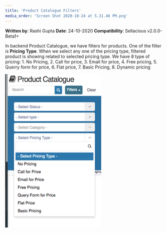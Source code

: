 ```yaml
---
title: 'Product Catalogue Filters'
media_order: 'Screen Shot 2020-10-24 at 5.31.48 PM.png'
---
```


**Written by**: Rashi Gupta
**Date**: 24-10-2020
**Compatibility**: Sellacious v2.0.0-Beta1+

In backend Product Catalogue, we have filters for products. One of the filter is **Pricing Type**. When we select any one of the pricing type, filtered product is showing related to selected pricing type. We have 8 type of pricing: 1. No Pricing, 2. Call for price, 3. Email for price, 4. Free pricing, 5. Querry form for price, 6. Flat price, 7. Basic Pricing, 8. Dynamic pricing

![](Screen%20Shot%202020-10-24%20at%205.31.48%20PM.png)

